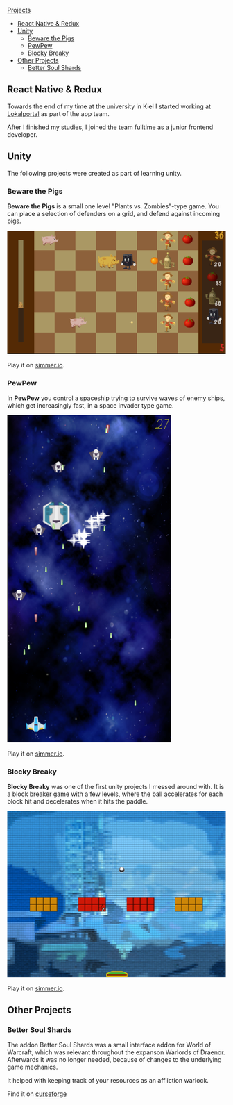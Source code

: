 [Projects](#projects)
* [React Native & Redux](#LoPo)
* [Unity](#BewarePigs)
  * [Beware the Pigs](#BewarePigs)
  * [PewPew](#PewPew)
  * [Blocky Breaky](#blocky)
* [Other Projects](#other)
  * [Better Soul Shards](#bss)

## React Native & Redux

Towards the end of my time at the university in Kiel I started working at [Lokalportal](https://lokalportal.de) as part of the app team.

After I finished my studies, I joined the team fulltime as a junior frontend developer.

## Unity

<a name="projects"></a>
The following projects were created as part of learning unity.

### Beware the Pigs 
<a name="BewarePigs"></a>

**Beware the Pigs** is a small one level "Plants vs. Zombies"-type game. You can place a selection of defenders on a grid, and defend against incoming pigs.

![Beware the Pigs Image](./BewarePigs.png "Beware the Pigs")

Play it on [simmer.io](https://simmer.io/@digorath/beware-the-pigs).

### PewPew
<a name="PewPew"></a>

In **PewPew** you control a spaceship trying to survive waves of enemy ships, which get increasingly fast, in a space invader type game.

![PewPew Image](./PewPew.png "PewPew pew pew pew!")

Play it on [simmer.io](https://simmer.io/@digorath/pewpew).

### Blocky Breaky 
<a name="blocky"></a>

**Blocky Breaky** was one of the first unity projects I messed around with. It is a block breaker game with a few levels, where the ball accelerates for each block hit and decelerates when it hits the paddle.

![Blocky Breaky Image](./BlockyBreaky.png "PewPew pew pew pew!")

Play it on [simmer.io](https://simmer.io/@digorath/blockybreaky).

## Other Projects
<a name="other"></a>

### Better Soul Shards
<a name="bss"></a>

The addon Better Soul Shards was a small interface addon for World of Warcraft, which was relevant throughout the expanson Warlords of Draenor. Afterwards it was no longer needed, because of changes to the underlying game mechanics. 

It helped with keeping track of your resources as an affliction warlock.

Find it on [curseforge](https://www.curseforge.com/wow/addons/bss)